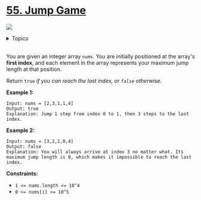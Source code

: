 # [55. Jump Game](https://leetcode-cn.com/problems/jump-game/)

![](https://img.shields.io/badge/Difficulty-Medium-F8AF40.svg)


<details>
<summary>Topics</summary>

* [`Array`](https://leetcode.com/tag/array/)
* [`Dynamic Programming`](https://leetcode.com/tag/dynamic-programming/)
* [`Greedy`](https://leetcode.com/tag/greedy/)

</details>
<br />

You are given an integer array `nums`. You are initially positioned at the array's **first index**, and each element in the array represents your maximum jump length at that position.

Return `true` *if you can reach the last index, or `false` otherwise.*

**Example 1:**

```
Input: nums = [2,3,1,1,4]
Output: true
Explanation: Jump 1 step from index 0 to 1, then 3 steps to the last index.
```

**Example 2:**

```
Input: nums = [3,2,1,0,4]
Output: false
Explanation: You will always arrive at index 3 no matter what. Its maximum jump length is 0, which makes it impossible to reach the last index.
```

**Constraints:**

 + `1 <= nums.length <= 10^4`
 + `0 <= nums[i] <= 10^5`


